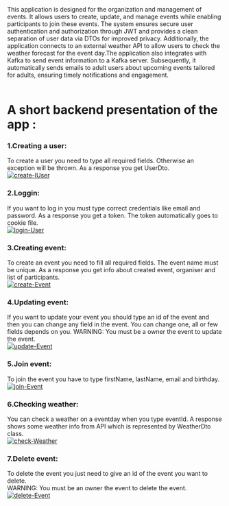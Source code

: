 <body>
This application is designed for the organization and management of events. It allows users to create, update, and manage events while enabling participants to join these events.
The system ensures secure user authentication and authorization through JWT and provides a clean separation of user data via DTOs for improved privacy.
Additionally, the application connects to an external weather API to allow users to check the weather forecast for the event day.The application also 
integrates with Kafka to send event information to a Kafka server. Subsequently, it automatically sends emails to adult users about upcoming events tailored for adults,
ensuring timely notifications and engagement. <br><br>


<h1>A short backend presentation of the app :</h1>

<h3>1.Creating a user:</h3>
To create a user you need to type all required fields. Otherwise an exception will be thrown. As a response you get UserDto.<br>
<a href="https://ibb.co/5ksD599"><img src="https://i.ibb.co/9hyXqvv/create-IUser.png" alt="create-IUser" border="0"></a>
<br>

<h3>2.Loggin:</h3>
If you want to log in you must type correct credentials like email and password. As a response you get a token. The token automatically goes to cookie file.<br>
<a href="https://ibb.co/QDHPTd2"><img src="https://i.ibb.co/PDWcPQ7/login-User.png" alt="login-User" border="0"></a>
<br>

<h3>3.Creating event:</h3>
To create an event you need to fill all required fields. The event name must be unique. As a response you get info about created event, organiser and list of participants.<br>
<a href="https://ibb.co/s2jqv6R"><img src="https://i.ibb.co/jThDvWf/create-Event.png" alt="create-Event" border="0"></a>
<br>

<h3>4.Updating event:</h3>
If you want to update your event you should type an id of the event and then you can change any field in the event. You can change one, all or few fields depends on you.
WARNING: You must be a owner the event to update the event.<br>
<a href="https://ibb.co/hYs1tHM"><img src="https://i.ibb.co/CPBsTvt/update-Event.png" alt="update-Event" border="0"></a>
<br>

<h3>5.Join event:</h3>
To join the event you have to type firstName, lastName, email and birthday.<br>
<a href="https://ibb.co/znrwK4Q"><img src="https://i.ibb.co/tm45yJQ/join-Event.png" alt="join-Event" border="0"></a>
<br>

<h3>6.Checking weather:</h3>
You can check a weather on a eventday when you type eventId. A response shows some weather info from API which is represented by WeatherDto class.<br>
<a href="https://ibb.co/Bg4RdMQ"><img src="https://i.ibb.co/YtDGYs1/check-Weather.png" alt="check-Weather" border="0"></a>
<br>

<h3>7.Delete event:</h3>
To delete the event you just need to give an id of the event you want to delete.<br>
WARNING: You must be an owner the event to delete the event.<br>
<a href="https://ibb.co/gD2BDNG"><img src="https://i.ibb.co/kh7Whjp/delete-Event.png" alt="delete-Event" border="0"></a>
<br>
</body>
